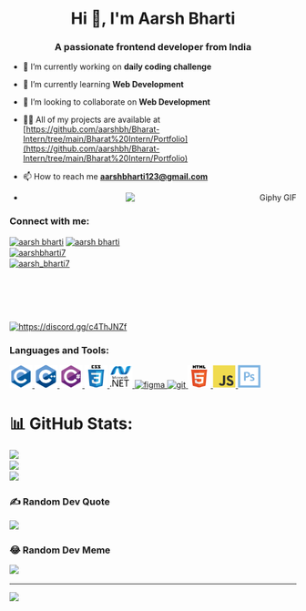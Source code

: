 <h1 align="center">Hi 👋, I'm Aarsh Bharti</h1>
<h3 align="center">A passionate frontend developer from India</h3>


- 🔭 I’m currently working on **daily coding challenge**

- 🌱 I’m currently learning **Web Development**

- 👯 I’m looking to collaborate on **Web Development**

- 👨‍💻 All of my projects are available at [https://github.com/aarshbh/Bharat-Intern/tree/main/Bharat%20Intern/Portfolio](https://github.com/aarshbh/Bharat-Intern/tree/main/Bharat%20Intern/Portfolio)

- 📫 How to reach me **aarshbharti123@gmail.com**

- <div style="text-align: right;">
  <img src="https://media.giphy.com/media/qgQUggAC3Pfv687qPC/giphy.gif" align="right" alt="Giphy GIF" width="300" height="225">
</div>



<h3 align="left">Connect with me:</h3>
<p align="left">
<a href="https://linkedin.com/in/aarsh bharti" target="blank"><img align="center" src="https://raw.githubusercontent.com/rahuldkjain/github-profile-readme-generator/master/src/images/icons/Social/linked-in-alt.svg" alt="aarsh bharti" height="30" width="40" /></a>
<a href="https://fb.com/aarsh bharti" target="blank"><img align="center" src="https://raw.githubusercontent.com/rahuldkjain/github-profile-readme-generator/master/src/images/icons/Social/facebook.svg" alt="aarsh bharti" height="30" width="40" /></a>
<a href="https://instagram.com/aarshbharti7" target="blank"><img align="center" src="https://raw.githubusercontent.com/rahuldkjain/github-profile-readme-generator/master/src/images/icons/Social/instagram.svg" alt="aarshbharti7" height="30" width="40" /></a>
<a href="https://www.codechef.com/users/aarsh_bharti7" target="blank"><img align="center" src="https://cdn.jsdelivr.net/npm/simple-icons@3.1.0/icons/codechef.svg" alt="aarsh_bharti7" height="30" width="40" /></a>
<a href="https://discord.gg/https://discord.gg/c4ThJNZf" target="blank"><img align="center" src="https://raw.githubusercontent.com/rahuldkjain/github-profile-readme-generator/master/src/images/icons/Social/discord.svg" alt="https://discord.gg/c4ThJNZf" height="30" width="40" /></a>
</p>

<h3 align="left">Languages and Tools:</h3>
<p align="left"> <a href="https://www.cprogramming.com/" target="_blank" rel="noreferrer"> <img src="https://raw.githubusercontent.com/devicons/devicon/master/icons/c/c-original.svg" alt="c" width="40" height="40"/> </a> <a href="https://www.w3schools.com/cpp/" target="_blank" rel="noreferrer"> <img src="https://raw.githubusercontent.com/devicons/devicon/master/icons/cplusplus/cplusplus-original.svg" alt="cplusplus" width="40" height="40"/> </a> <a href="https://www.w3schools.com/cs/" target="_blank" rel="noreferrer"> <img src="https://raw.githubusercontent.com/devicons/devicon/master/icons/csharp/csharp-original.svg" alt="csharp" width="40" height="40"/> </a> <a href="https://www.w3schools.com/css/" target="_blank" rel="noreferrer"> <img src="https://raw.githubusercontent.com/devicons/devicon/master/icons/css3/css3-original-wordmark.svg" alt="css3" width="40" height="40"/> </a> <a href="https://dotnet.microsoft.com/" target="_blank" rel="noreferrer"> <img src="https://raw.githubusercontent.com/devicons/devicon/master/icons/dot-net/dot-net-original-wordmark.svg" alt="dotnet" width="40" height="40"/> </a> <a href="https://www.figma.com/" target="_blank" rel="noreferrer"> <img src="https://www.vectorlogo.zone/logos/figma/figma-icon.svg" alt="figma" width="40" height="40"/> </a> <a href="https://git-scm.com/" target="_blank" rel="noreferrer"> <img src="https://www.vectorlogo.zone/logos/git-scm/git-scm-icon.svg" alt="git" width="40" height="40"/> </a> <a href="https://www.w3.org/html/" target="_blank" rel="noreferrer"> <img src="https://raw.githubusercontent.com/devicons/devicon/master/icons/html5/html5-original-wordmark.svg" alt="html5" width="40" height="40"/> </a> <a href="https://developer.mozilla.org/en-US/docs/Web/JavaScript" target="_blank" rel="noreferrer"> <img src="https://raw.githubusercontent.com/devicons/devicon/master/icons/javascript/javascript-original.svg" alt="javascript" width="40" height="40"/> </a> <a href="https://www.photoshop.com/en" target="_blank" rel="noreferrer"> <img src="https://raw.githubusercontent.com/devicons/devicon/master/icons/photoshop/photoshop-line.svg" alt="photoshop" width="40" height="40"/> </a> </p>

# 📊 GitHub Stats:
![](https://github-readme-stats.vercel.app/api?username=aarshbh&theme=react&hide_border=false&include_all_commits=false&count_private=false)<br/>
![](https://github-readme-streak-stats.herokuapp.com/?user=aarshbh&theme=react&hide_border=false)<br/>
![](https://github-readme-stats.vercel.app/api/top-langs/?username=aarshbh&theme=react&hide_border=false&include_all_commits=false&count_private=false&layout=compact)

### ✍️ Random Dev Quote
![](https://quotes-github-readme.vercel.app/api?type=horizontal&theme=radical)

### 😂 Random Dev Meme
<img src='https://randommeme-five.vercel.app/' style="height: 400px;"/>

---
[![](https://visitcount.itsvg.in/api?id=aarshbh&icon=0&color=0)](https://visitcount.itsvg.in)

<!-- Proudly created with GPRM ( https://gprm.itsvg.in ) -->
